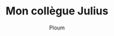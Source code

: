 ---
layout: post
title: "Mon collègue Julius"
link: https://ploum.net/2024-12-23-julius-fr.html
author: "Ploum"
published_date: "23/12/2024"
description: "Vous connaissez Julius ? Mais si, Julius ! Vous voyez certainement de qui je veux parler !"
language: "fr"
categories: "Liens"
tags: "travail"
og-tags: "travail"
permalink: /:categories/:year/:month/:day/:title/
---